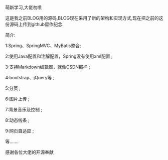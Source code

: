萌新学习,大佬勿喷

这是我之前BLOG用的源码,BLOG现在采用了新的架构和实现方式,现在把之前的这份源码上传到github留作纪念.

简介:

1:Spring、SpringMVC、MyBatis整合;

2:使用Java配置和注解配置，Spring没有使用xml配置 ;

3:支持Markdown编辑器，就像CSDN那样 ;

4:bootstrap、jQuery等 ;

5:分页 ;

6:图片上传 ;

7:背景音乐及控制 ;

8:动态线条 ;

9:网页自适应 ;

等.......


感谢各位大佬的开源奉献

